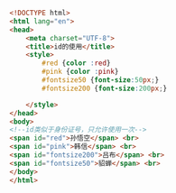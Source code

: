 
<BlogInfo id="251" title="7.id选择器" author="白日梦想猿" pv=0 read_times=0 pre_cost_time=0分22秒 category="css学习" tag_list="['css学习']" create_time="2020.07.16 17:56:03" update_time="2020.07.16 18:00:39" />

```html
<!DOCTYPE html>
<html lang="en">
<head>
    <meta charset="UTF-8">
    <title>id的使用</title>
    <style>
        #red {color :red}
        #pink {color :pink}
        #fontsize50 {font-size:50px;}
        #fontsize200 {font-size:200px;}

    </style>
</head>
<body>
<!--id类似于身份证号，只允许使用一次-->
<span id="red">孙悟空</span> <br>
<span id="pink">韩信</span> <br>
<span id="fontsize200">吕布</span> <br>
<span id="fontsize50">貂蝉</span> <br>
</body>
</html>
```

